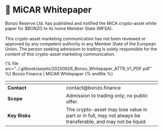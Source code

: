# 📜 MiCAR Whitepaper

Bonzo Reserve Ltd. has published and notified the MiCA crypto-asset white paper for $BONZO to its home Member State (MFSA).\
\
This crypto-asset marketing communication has not been reviewed or approved by any competent authority in any Member State of the European Union. The person seeking admission to trading is solely responsible for the content of this crypto-asset marketing communication.

{% file src="../.gitbook/assets/20250926_Bonzo_Whitepaper_ATTR_V1_PDF.pdf" %}
Bonzo Finance | MiCAR Whitepaper
{% endfile %}

<table data-header-hidden><thead><tr><th width="177.4765625"></th><th></th></tr></thead><tbody><tr><td><strong>Contact</strong></td><td>contact@bonzo.finance</td></tr><tr><td><strong>Scope</strong></td><td>Admission to trading only; no public offer.</td></tr><tr><td><strong>Key Risks</strong></td><td>The crypto-asset may lose value in part or in full, may not always be transferable, and may not be liquid.</td></tr></tbody></table>
